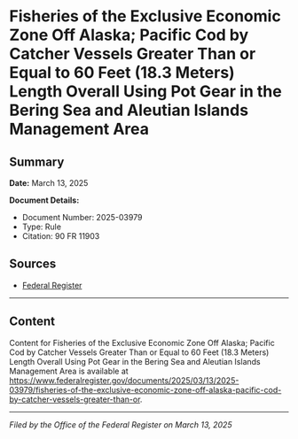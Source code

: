 # Fisheries of the Exclusive Economic Zone Off Alaska; Pacific Cod by Catcher Vessels Greater Than or Equal to 60 Feet (18.3 Meters) Length Overall Using Pot Gear in the Bering Sea and Aleutian Islands Management Area

## Summary

**Date:** March 13, 2025

**Document Details:**
- Document Number: 2025-03979
- Type: Rule
- Citation: 90 FR 11903

## Sources
- [Federal Register](https://www.federalregister.gov/documents/2025/03/13/2025-03979/fisheries-of-the-exclusive-economic-zone-off-alaska-pacific-cod-by-catcher-vessels-greater-than-or)

---

## Content

Content for Fisheries of the Exclusive Economic Zone Off Alaska; Pacific Cod by Catcher Vessels Greater Than or Equal to 60 Feet (18.3 Meters) Length Overall Using Pot Gear in the Bering Sea and Aleutian Islands Management Area is available at https://www.federalregister.gov/documents/2025/03/13/2025-03979/fisheries-of-the-exclusive-economic-zone-off-alaska-pacific-cod-by-catcher-vessels-greater-than-or.

---

*Filed by the Office of the Federal Register on March 13, 2025*
